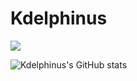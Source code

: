 # Kdelphinus

<img src="https://img.shields.io/badge/42Seoul-000000?style=flat-square&logo=42&logoColor=ffffff"/>

![Kdelphinus's GitHub stats](https://github-readme-stats.vercel.app/api?username=Kdelphinus&show_icons=true&theme=dracula)
